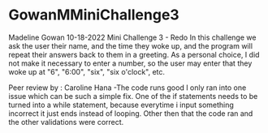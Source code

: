 # GowanMMiniChallenge3
Madeline Gowan
10-18-2022
Mini Challenge 3 - Redo
In this challenge we ask the user their name, and the time they woke up, and the program will repeat their answers back to them in a greeting. As a personal choice, I did not make it necessary to enter a number, so the user may enter that they woke up at "6", "6:00", "six", "six o'clock", etc.

Peer review by : Caroline Hana -The code runs good I only ran into one issue which can be such a simple fix. One of the if statements needs to be turned into a while statement, because everytime i input something incorrect it just ends instead of looping. Other then that the code ran and the other validations were correct.

